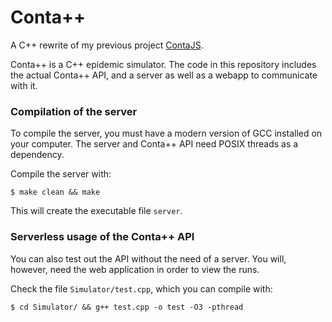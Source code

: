 # Conta++

A C++ rewrite of my previous project [ContaJS](https://github.com/iannisdezwart/contajs).

Conta++ is a C++ epidemic simulator.
The code in this repository includes the actual Conta++ API,
and a server as well as a webapp to communicate with it.

### Compilation of the server

To compile the server, you must have a modern version of GCC installed on
your computer. The server and Conta++ API need POSIX threads as a dependency.

Compile the server with:

```
$ make clean && make
```

This will create the executable file `server`.

### Serverless usage of the Conta++ API

You can also test out the API without the need of a server.
You will, however, need the web application in order to view the runs.

Check the file `Simulator/test.cpp`, which you can compile with:

```
$ cd Simulator/ && g++ test.cpp -o test -O3 -pthread
```